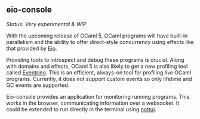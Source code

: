 eio-console
-----------

*Status: Very experimental & WIP*

With the upcoming release of OCaml 5, OCaml programs will have built-in parallelism and the ability to offer direct-style concurrency using effects like that provided by [Eio][].

Providing tools to introspect and debug these programs is crucial. Along with domains and effects, OCaml 5 is also likely to get a new profiling tool called [Eventring](). This is an efficient, always-on tool for profiling *live* OCaml programs. Currently, it does not support custom events so only lifetime and GC events are supported. 

Eio-console provides an application for monitoring running programs. This works in the browser, communicating information over a websocket. It could be extended to run directly in the terminal using [nottui]().


[Eio]: https://github.com/ocaml-multicore/eio